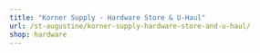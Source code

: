 ```yaml
---
title: "Korner Supply - Hardware Store & U-Haul"
url: /st-augustine/korner-supply-hardware-store-and-u-haul/
shop: hardware
---
```

